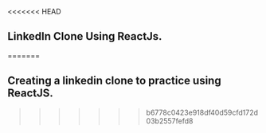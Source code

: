 <<<<<<< HEAD
## LinkedIn Clone Using ReactJs.
=======
## Creating a linkedin clone to practice using ReactJS.
>>>>>>> b6778c0423e918df40d59cfd172d03b2557fefd8
